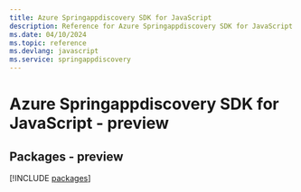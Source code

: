 ```yaml
---
title: Azure Springappdiscovery SDK for JavaScript
description: Reference for Azure Springappdiscovery SDK for JavaScript
ms.date: 04/10/2024
ms.topic: reference
ms.devlang: javascript
ms.service: springappdiscovery
---
```

# Azure Springappdiscovery SDK for JavaScript - preview
## Packages - preview
[!INCLUDE [packages](springappdiscovery-index.md)]